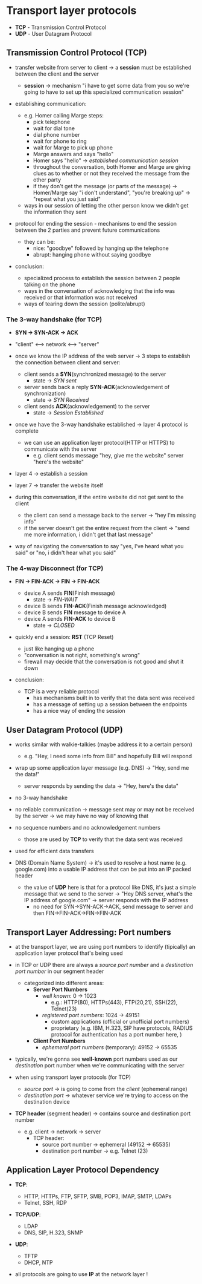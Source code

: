 # Transport layer protocols

 - **TCP** - Transmission Control Protocol
 - **UDP** - User Datagram Protocol


## Transmission Control Protocol (TCP)

- transfer website from server to client -> a **session** must be established
    between the client and the server
    - **session** -> mechanism "i have to get some data from you so we're going
        to have to set up this specialized communication session"

- establishing communication:
    - e.g. Homer calling Marge steps:
        - pick telephone
        - wait for dial tone
        - dial phone number
        - wait for phone to ring
        - wait for Marge to pick up phone
        - Marge answers and says "hello"
        - Homer says "hello" -> *established communication session*
        - throughout the conversation, both Homer and Marge are giving clues
            as to whether or not they received the message from the other party
        - if they don't get the message (or parts of the message) -> Homer/Marge
            say "i don't understand", "you're breaking up" -> "repeat what you
            just said"
    - ways in our session of letting the other person know we didn't get the
        information they sent
- protocol for ending the session - mechanisms to end the session between the 2
    parties and prevent future communications
    - they can be:
        - nice: "goodbye" followed by hanging up the telephone
        - abrupt: hanging phone without saying goodbye

- conclusion:
    - specialized process to establish the session between 2 people talking on
        the phone
    - ways in the conversation of acknowledging that the info was received or
        that information was not received
    - ways of tearing down the session (polite/abrupt)


### The 3-way handshake (for TCP)

- **SYN -> SYN-ACK -> ACK**

- "client" <--> network <--> "server"

- once we know the IP address of the web server -> 3 steps to establish the
    connection between client and server:
    - client sends a **SYN**(synchronized message) to the server
        - state -> *SYN sent*
    - server sends back a reply **SYN-ACK**(acknowledgement of synchronization)
        - state -> *SYN Received*
    - client sends **ACK**(acknowledgement) to the server
        - state -> *Session Established*

- once we have the 3-way handshake established -> layer 4 protocol is complete
    - we can use an application layer protocol(HTTP or HTTPS) to communicate
    with the server
        - e.g. client sends message "hey, give me the website" server "here's
            the website"

- layer 4 -> establish a session
- layer 7 -> transfer the website itself

- during this conversation, if the entire website did not get sent to the client
    - the client can send a message back to the server -> "hey I'm missing info"
    - if the server doesn't get the entire request from the client -> "send me
        more information, i didn't get that last message"

- way of navigating the conversation to say "yes, I've heard what you said" or
    "no, i didn't hear what you said"


### The 4-way Disconnect (for TCP)

- **FIN -> FIN-ACK -> FIN -> FIN-ACK**
    - device A sends **FIN**(Finish message)
        - state -> *FIN-WAIT*
    - device B sends **FIN-ACK**(Finish message acknowledged)
    - device B sends **FIN** message to device A
    - device A sends **FIN-ACK** to device B
        - state -> *CLOSED*

- quickly end a session: **RST** (TCP Reset)
    - just like hanging up a phone
    - "conversation is not right, something's wrong"
    - firewall may decide that the conversation is not good and shut it down

- conclusion:    
    - TCP is a very reliable protocol
        - has mechanisms built in to verify that the data sent was received
        - has a message of setting up a session between the endpoints
        - has a nice way of ending the session


## User Datagram Protocol (UDP)

- works similar with walkie-talkies (maybe address it to a certain person)
    - e.g. "Hey, I need some info from Bill" and hopefully Bill will respond

- wrap up some application layer message (e.g. DNS) -> "Hey, send me the data!"
    - server responds by sending the data -> "Hey, here's the data"

- no 3-way handshake
- no reliable communication -> message sent may or may not be received by the
    server -> we may have no way of knowing that
- no sequence numbers and no acknowledgement numbers
    - those are used by **TCP** to verify that the data sent was received
- used for efficient data transfers

- DNS (Domain Name System) -> it's used to resolve a host name (e.g. google.com)
    into a usable IP address that can be put into an IP packed header
    - the value of **UDP** here is that for a protocol like DNS, it's just a
        simple message that we send to the server -> "Hey DNS server, what's
        the IP address of google.com" -> server responds with the IP address
        - no need for SYN->SYN-ACK->ACK, send message to server and then
            FIN->FIN-ACK->FIN->FIN-ACK

## Transport Layer Addressing: Port numbers

- at the transport layer, we are using port numbers to identify (tipically) an
    application layer protocol that's being used
- in TCP or UDP there are always a *source port number* and a *destination port
    number* in our segment header
    - categorized into different areas:
        - **Server Port Numbers**
            - *well known*: 0 -> 1023
                - e.g.: HTTP(80), HTTPs(443), FTP(20,21), SSH(22), Telnet(23)
            - *registered port numbers*: 1024 -> 49151
                - custom applications (official or unofficial port numbers)
                - proprietary (e.g. IBM, H.323, SIP have protocols, RADIUS
                    protocol for authentication has a port number here, )
        - **Client Port Numbers**
            - *ephemeral port numbers* (temporary): 49152 -> 65535

- typically, we're gonna see **well-known** port numbers used as our
    *destination* port number when we're communicating with the server

- when using transport layer protocols (for TCP)
    - *source port* -> is going to come from the *client* (ephemeral range)
    - *destination port* -> whatever service we're trying to access on the
        destination device

- **TCP header** (segment header) -> contains source and destination port number
    - e.g. client -> network -> server
        - TCP header:
            - source port number -> ephemeral (49152 -> 65535)
            - destination port number -> e.g. Telnet (23)

## Application Layer Protocol Dependency

- **TCP**:
    - HTTP, HTTPs, FTP, SFTP, SMB, POP3, IMAP, SMTP, LDAPs
    - Telnet, SSH, RDP
- **TCP/UDP**:
    - LDAP
    - DNS, SIP, H.323, SNMP
- **UDP**:
    - TFTP
    - DHCP, NTP

- all protocols are going to use **IP** at the network layer !
